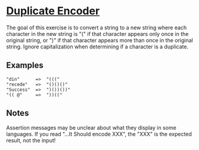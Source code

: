 # [Duplicate Encoder][1]

The goal of this exercise is to convert a string to a new string where each character in the new string is "(" if that character appears only once in the original string, or ")" if that character appears more than once in the original string. Ignore capitalization when determining if a character is a duplicate.

## Examples
```
"din"      =>  "((("
"recede"   =>  "()()()"
"Success"  =>  ")())())"
"(( @"     =>  "))(("
```

## Notes
Assertion messages may be unclear about what they display in some languages. If you read "...It Should encode XXX", the "XXX" is the expected result, not the input!

[1]: https://www.codewars.com/kata/54b42f9314d9229fd6000d9c